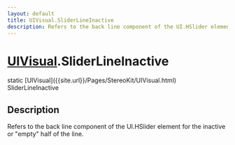 ```yaml
---
layout: default
title: UIVisual.SliderLineInactive
description: Refers to the back line component of the UI.HSlider element for the inactive or "empty" half of the line.
---
```

# [UIVisual]({{site.url}}/Pages/StereoKit/UIVisual.html).SliderLineInactive

<div class='signature' markdown='1'>
static [UIVisual]({{site.url}}/Pages/StereoKit/UIVisual.html) SliderLineInactive
</div>

## Description
Refers to the back line component of the UI.HSlider
element for the inactive or "empty" half of the line.

